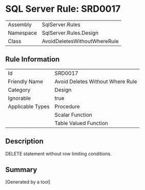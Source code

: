 # SQL Server Rule: SRD0017
  
|    |    |
|----|----|
| Assembly | SqlServer.Rules |
| Namespace | SqlServer.Rules.Design |
| Class | AvoidDeletesWithoutWhereRule |
  
## Rule Information
  
|    |    |
|----|----|
| Id | SRD0017 |
| Friendly Name | Avoid Deletes Without Where Rule |
| Category | Design |
| Ignorable | true |
| Applicable Types | Procedure  |
|   | Scalar Function |
|   | Table Valued Function |
  
## Description
  
DELETE statement without row limiting conditions.
  
## Summary
  

  
[Generated by a tool]
